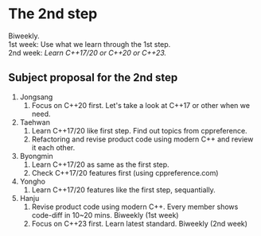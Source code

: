 # The 2nd step

Biweekly.  
1st week: Use what we learn through the 1st step.  
2nd week: _Learn C++17/20 or C++20 or C++23._

## Subject proposal for the 2nd step
1. Jongsang
   1. Focus on C++20 first. Let's take a look at C++17 or other when we need.
1. Taehwan
   1. Learn C++17/20 like first step. Find out topics from cppreference.
   1. Refactoring and revise product code using modern C++ and review it each other.
1. Byongmin
   1. Learn C++17/20 as same as the first step.
   1. Check C++17/20 features first (using cppreference.com)
1. Yongho
   1. Learn C++17/20 features like the first step, sequantially.
1. Hanju
   1. Revise product code using modern C++. Every member shows code-diff in 10~20 mins. Biweekly (1st week)
   1. Focus on C++23 first. Learn latest standard. Biweekly (2nd week)
